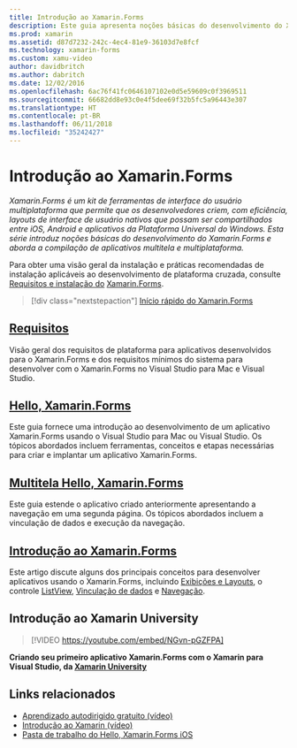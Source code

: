 ```yaml
---
title: Introdução ao Xamarin.Forms
description: Este guia apresenta noções básicas do desenvolvimento do Xamarin.Forms e aborda a compilação de aplicativos multitela e multiplataforma.
ms.prod: xamarin
ms.assetid: d87d7232-242c-4ec4-81e9-36103d7e8fcf
ms.technology: xamarin-forms
ms.custom: xamu-video
author: davidbritch
ms.author: dabritch
ms.date: 12/02/2016
ms.openlocfilehash: 6ac76f41fc0646107102e0d5e59609c0f3969511
ms.sourcegitcommit: 66682dd8e93c0e4f5dee69f32b5fc5a96443e307
ms.translationtype: HT
ms.contentlocale: pt-BR
ms.lasthandoff: 06/11/2018
ms.locfileid: "35242427"
---
```

# <a name="getting-started-with-xamarinforms"></a>Introdução ao Xamarin.Forms

_Xamarin.Forms é um kit de ferramentas de interface do usuário multiplataforma que permite que os desenvolvedores criem, com eficiência, layouts de interface de usuário nativos que possam ser compartilhados entre iOS, Android e aplicativos da Plataforma Universal do Windows. Esta série introduz noções básicas do desenvolvimento do Xamarin.Forms e aborda a compilação de aplicativos multitela e multiplataforma._

Para obter uma visão geral da instalação e práticas recomendadas de instalação aplicáveis ao desenvolvimento de plataforma cruzada, consulte [Requisitos e instalação do](installation.md) [Xamarin.Forms](~/cross-platform/get-started/installation/index.md).

> [!div class="nextstepaction"]
> [Início rápido do Xamarin.Forms](~/xamarin-forms/get-started/hello-xamarin-forms/quickstart.md)



## <a name="requirementsinstallationmd"></a>[Requisitos](installation.md)

Visão geral dos requisitos de plataforma para aplicativos desenvolvidos para o Xamarin.Forms e dos requisitos mínimos do sistema para desenvolver com o Xamarin.Forms no Visual Studio para Mac e Visual Studio.

## <a name="hello-xamarinformsxamarin-formsget-startedhello-xamarin-formsindexmd"></a>[Hello, Xamarin.Forms](~/xamarin-forms/get-started/hello-xamarin-forms/index.md)

Este guia fornece uma introdução ao desenvolvimento de um aplicativo Xamarin.Forms usando o Visual Studio para Mac ou Visual Studio. Os tópicos abordados incluem ferramentas, conceitos e etapas necessárias para criar e implantar um aplicativo Xamarin.Forms.

## <a name="hello-xamarinforms-multiscreenxamarin-formsget-startedhello-xamarin-forms-multiscreenindexmd"></a>[Multitela Hello, Xamarin.Forms](~/xamarin-forms/get-started/hello-xamarin-forms-multiscreen/index.md)

Este guia estende o aplicativo criado anteriormente apresentando a navegação em uma segunda página. Os tópicos abordados incluem a vinculação de dados e execução da navegação.

## <a name="introduction-to-xamarinformsxamarin-formsget-startedintroduction-to-xamarin-formsmd"></a>[Introdução ao Xamarin.Forms](~/xamarin-forms/get-started/introduction-to-xamarin-forms.md)

Este artigo discute alguns dos principais conceitos para desenvolver aplicativos usando o Xamarin.Forms, incluindo [Exibições e Layouts](~/xamarin-forms/get-started/introduction-to-xamarin-forms.md#Views_and_Layouts), o controle [ListView](~/xamarin-forms/get-started/introduction-to-xamarin-forms.md#Lists_in_Xamarin_Forms), [Vinculação de dados](~/xamarin-forms/get-started/introduction-to-xamarin-forms.md#Data_Binding) e [Navegação](~/xamarin-forms/get-started/introduction-to-xamarin-forms.md#Navigation).


## <a name="get-started-with-xamarin-university"></a>Introdução ao Xamarin University

> [!VIDEO https://youtube.com/embed/NGvn-pGZFPA]

**Criando seu primeiro aplicativo Xamarin.Forms com o Xamarin para Visual Studio, da [Xamarin University](https://university.xamarin.com)**


## <a name="related-links"></a>Links relacionados

- [Aprendizado autodirigido gratuito (vídeo)](https://university.xamarin.com/self-guided)
- [Introdução ao Xamarin (vídeo)](https://developer.xamarin.com/videos/)
- [Pasta de trabalho do Hello, Xamarin.Forms iOS](https://developer.xamarin.com/workbooks/xamarin-forms/getting-started/GettingStartedWithXamarinForms-ios.workbook)
